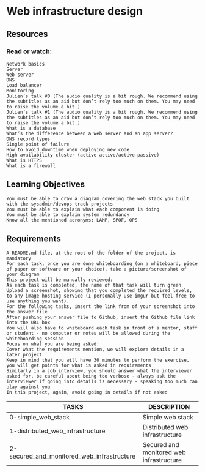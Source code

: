 # Web infrastructure design

## Resources

### Read or watch:


    Network basics
    Server
    Web server
    DNS
    Load balancer
    Monitoring
    Julien’s talk #0 (The audio quality is a bit rough. We recommend using the subtitles as an aid but don’t rely too much on them. You may need to raise the volume a bit.)
    Julien’s talk #1 (The audio quality is a bit rough. We recommend using the subtitles as an aid but don’t rely too much on them. You may need to raise the volume a bit.)
    What is a database
    What’s the difference between a web server and an app server?
    DNS record types
    Single point of failure
    How to avoid downtime when deploying new code
    High availability cluster (active-active/active-passive)
    What is HTTPS
    What is a firewall

## Learning Objectives

    You must be able to draw a diagram covering the web stack you built with the sysadmin/devops track projects
    You must be able to explain what each component is doing
    You must be able to explain system redundancy
    Know all the mentioned acronyms: LAMP, SPOF, QPS

## Requirements


    A README.md file, at the root of the folder of the project, is mandatory
    For each task, once you are done whiteboarding (on a whiteboard, piece of paper or software or your choice), take a picture/screenshot of your diagram
    This project will be manually reviewed:
    As each task is completed, the name of that task will turn green
    Upload a screenshot, showing that you completed the required levels, to any image hosting service (I personally use imgur but feel free to use anything you want).
    For the following tasks, insert the link from of your screenshot into the answer file
    After pushing your answer file to Github, insert the Github file link into the URL box
    You will also have to whiteboard each task in front of a mentor, staff or student - no computer or notes will be allowed during the whiteboarding session
    Focus on what you are being asked:
    Cover what the requirements mention, we will explore details in a later project
    Keep in mind that you will have 30 minutes to perform the exercise, you will get points for what is asked in requirements
    Similarly in a job interview, you should answer what the interviewer asked for, be careful about being too verbose - always ask the interviewer if going into details is necessary - speaking too much can play against you
    In this project, again, avoid going in details if not asked

| TASKS | DESCRIPTION |
| ------- | --------- |
| 0-simple_web_stack | Simple web stack |
| 1-distributed_web_infrastructure | Distributed web infrastructure |
| 2-secured_and_monitored_web_infrastructure | Secured and monitored web infrastructure |